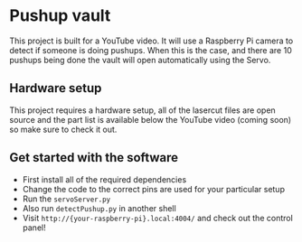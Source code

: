 # Pushup vault
This project is built for a YouTube video. It will use a Raspberry Pi camera to detect if someone is doing pushups.
When this is the case, and there are 10 pushups being done the vault will open automatically using the Servo.

## Hardware setup
This project requires a hardware setup, all of the lasercut files are open source and the part list is available below
the YouTube video (coming soon) so make sure to check it out.

## Get started with the software
- First install all of the required dependencies
- Change the code to the correct pins are used for your particular setup
- Run the `servoServer.py`
- Also run `detectPushup.py` in another shell
- Visit `http://{your-raspberry-pi}.local:4004/` and check out the control panel!